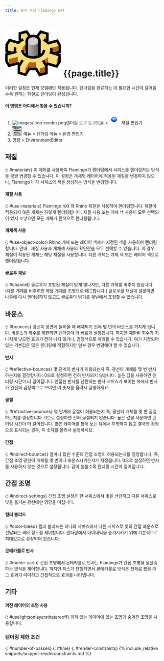 ```yaml
---
title: 문서 속성 Flamingo nXt
---
```



# ![images/options.svg](images/options.svg) {{page.title}}
이러한 설정은 현재 모델에만 적용됩니다. 렌더링을 완료하는 데 필요한 시간이 길어질수록 원하는 화질로 렌더링이 완성됩니다.

#### 이 명령은 어디에서 찾을 수 있습니까?
<!-- These locations are not correct.  They need to be updated. -->

 1. ![images/icon-render.png](images/icon-render.png)렌더링 도구 도구모음 > ![images/environments.png](images/environments.png) 재질 편집기
 1. ![images/menuicon.png](images/menuicon.png)메뉴 > 렌더링 메뉴 > 환경 편집기
 1. 명령 > EnvironmentEditor

## 재질
{: #materials}
이 제어를 사용하여 Flamingo가 렌더링에서 서피스를 렌더링하는 방식을 금방 변경할 수 있습니다. 이 설정은 개체와 레이어에 적용된 재질을 변경하지 않으나, Flamingo가 각 서피스의 색을 생성하는 방식을 변경합니다.

#### 재질 사용
{: #use-materials}
Flamingo nXt 와 Rhino 재질을 사용하여 렌더링합니다. 재질이 적용되지 않은 개체는 하얗게 렌더링됩니다. 재질 사용 또는 개체 색 사용이 모두 선택되어 있지 ㅇ낳으면 모든 개체가 흰색으로 렌더링됩니다.

#### 개체색 사용
{: #use-object-color}
Rhino 개체 또는 레이어 색에서 지정된 색을 사용하여 렌더링합니다. 안내 : 재질 사용과 개체색 사용의 확인란을 모두 선택할 수 있습니다. 이 경우, 재질이 적용된 개체는 해당 재질을 사용합니다. 다른 개체는 개체 색 또는 레이어 색으로 렌더링됩니다.

#### 글로우 채널
{: #channel}
글로우가 포함된 재질이 밝게 빛나지만, 다른 개체를 비추지 않습니다. (다른 개체를 비추려면 해당 개체를 조명으로 태그합니다.) 글로우를 채널에 설정하면 나중에 다시 렌더링하지 않고도 글로우의 밝기를 채널에서 조정할 수 있습니다.

## 바운스
{: #bounces}
광선이 장면에 들어올 때 배제되기 전에 몇 번의 바운스를 거치게 됩니다. 바운스의 회수를 제한하면 렌더링이 더 빠르게 실행됩니다. 하지만 제한된 회수가 지나치게 낮으면 효과가 전혀 나지 않거나, 검정색으로 처리될 수 있습니다. 여기 지정되어 있는 기본값은 많은 렌더링에 적합하지만 일부 경우 변경해야 할 수 있습니다.

#### 반사
{: #reflective-bounces}
몇 단계의 반사가 허용되는지 즉, 광선이 개체를 몇 번 반사하는지를 결정합니다. 0으로 설정하면 전혀 반사되지 않습니다. 높은 값을 사용하면 렌더링 시간이 더 길어집니다. 인접한 반사를 산란하는 반사 서피스가 보이는 뷰에서 반사가 완전히 검정색으로 보이면 이 숫자를 올려서 실행하세요.

#### 굴절
{: #refractive-bounces}
몇 단계의 굴절이 허용되는지 즉, 광선이 개체를 몇 번 굴절하는지를 결정합니다. 0으로 설정하면 전혀 굴절되지 않습니다. 높은 값을 사용하면 렌더링 시간이 더 길어집니다. 많은 레이어를 통해 보는 뷰에서 투명하지 않고 결국엔 검정으로 표시되는 경우, 이 숫자를 올려서 실행하세요.

#### 간접
{: #indirect-bounces}
얼마나 많은 수준의 간접 조명이 허용되는지를 결정합니다. 즉, 간접 조명 광선이 개체를 몇 번이나 바운스시키는지가 지정됩니다. 0으로 설정하면 반사를 사용하지 않는 것으로 설정됩니다. 값이 높을수록 렌더링 시간이 길어집니다.

## 간접 조명
{: #indirect-settings}
간접 조명 설정은 한 서피스에서 빛을 산란하고 다른 서피스로 빛을 옮기는 광선에만 영향을 미칩니다.

#### 컬러 블리드
{: #color-bleed}
컬러 블리드는 하나의 서피스에서 다른 서피스로 빛의 간접 바운스로 전달되는 색의 정도를 제어합니다. 렌더링에서 다이내믹을 증가시키기 위해 기본적으로 최대값으로 설정되어 있습니다.  

#### 몬테카를로 반사
{: #monte-carlo}
간접 조명에서 몬테카를로 반사는 Flamingo가 간접 조명을 샘플링하는 방식을 제어합니다. 하지만 패스가 진행되면서 몬테카를로 방식은 전체로 봤을 때 그 효과가 미미하고 간접적으로 효과를 나타냅니다.

## 기타

#### 꺼진 레이어의 조명 사용
{: #uselightsonlayersthatareoff}
꺼져 있는 레이어에 있는 조명과 숨겨진 조명을 사용합니다.

### 렌더링 제한 조건
{: #number-of-passes}
{: #time}
{: #render-constraints}
{% include_relative snippets/snippet-renderconstraints.md %}
